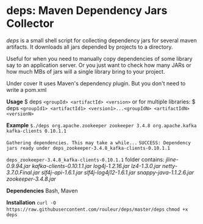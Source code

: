 # deps: Maven Dependency Jars Collector

*deps* is a small shell script for collecting dependency jars for several maven artifacts. It downloads all jars depended by projects to a directory.

Useful for when you need to manually copy dependencies of some library say to an application server. Or you just want to check how many JARs or how much MBs of jars will a single library bring to your project. 

Under cover It uses Maven's dependency plugin. But you don't need to write a pom.xml 

**Usage** 
 $ deps `<groupId> <artifactId> <version>` 
 or for multiple libraries:
 $ deps `<groupId1> <artifactId1> <version1>...<groupIdN> <artifactIdN> <versionN>  ` 
 
**Example**
`$./deps org.apache.zookeeper zookeeper 3.4.8 org.apache.kafka kafka-clients 0.10.1.1`

`Gathering dependencies. This may take a while...`
`SUCCESS: Dependency jars ready under deps_zookeeper-3.4.8_kafka-clients-0.10.1.1`

`deps_zookeeper-3.4.8_kafka-clients-0.10.1.1` folder contains: 
_jline-0.9.94.jar_
_kafka-clients-0.10.1.1.jar_
_log4j-1.2.16.jar_
 _lz4-1.3.0.jar_
_netty-3.7.0.Final.jar_
_slf4j-api-1.6.1.jar_
_slf4j-log4j12-1.6.1.jar_
_snappy-java-1.1.2.6.jar_
_zookeeper-3.4.8.jar_

**Dependencies**
Bash, Maven

**Installation**
`curl -O https://raw.githubusercontent.com/rouleur/deps/master/deps`
`chmod +x deps`



